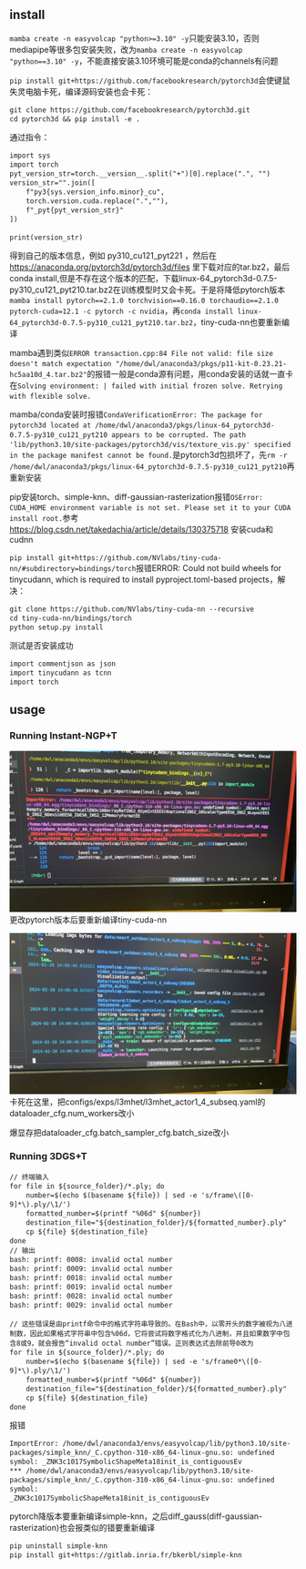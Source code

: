 ## install
`mamba create -n easyvolcap "python>=3.10" -y`只能安装3.10，否则mediapipe等很多包安装失败，改为`mamba create -n easyvolcap "python==3.10" -y`，不能直接安装3.10环境可能是conda的channels有问题

`pip install git+https://github.com/facebookresearch/pytorch3d`会使键鼠失灵电脑卡死，编译源码安装也会卡死：
```
git clone https://github.com/facebookresearch/pytorch3d.git
cd pytorch3d && pip install -e .
```
通过指令：
```
import sys
import torch
pyt_version_str=torch.__version__.split("+")[0].replace(".", "")
version_str="".join([
    f"py3{sys.version_info.minor}_cu",
    torch.version.cuda.replace(".",""),
    f"_pyt{pyt_version_str}"
])

print(version_str)
```
得到自己的版本信息，例如 py310_cu121_pyt221 ，然后在 https://anaconda.org/pytorch3d/pytorch3d/files 里下载对应的tar.bz2，最后 conda install,但是不存在这个版本的匹配，下载linux-64_pytorch3d-0.7.5-py310_cu121_pyt210.tar.bz2在训练模型时又会卡死。于是将降低pytorch版本`mamba install pytorch==2.1.0 torchvision==0.16.0 torchaudio==2.1.0 pytorch-cuda=12.1 -c pytorch -c nvidia`，再`conda install linux-64_pytorch3d-0.7.5-py310_cu121_pyt210.tar.bz2`，tiny-cuda-nn也要重新编译

mamba遇到类似`ERROR transaction.cpp:84 File not valid: file size doesn't match expectation "/home/dwl/anaconda3/pkgs/p11-kit-0.23.21-hc5aa10d_4.tar.bz2"`的报错一般是conda源有问题，用conda安装的话就一直卡在`Solving environment: | failed with initial frozen solve. Retrying with flexible solve.`

mamba/conda安装时报错`CondaVerificationError: The package for pytorch3d located at /home/dwl/anaconda3/pkgs/linux-64_pytorch3d-0.7.5-py310_cu121_pyt210 appears to be corrupted. The path 'lib/python3.10/site-packages/pytorch3d/vis/texture_vis.py' specified in the package manifest cannot be found.`是pytorch3d包损坏了，先`rm -r /home/dwl/anaconda3/pkgs/linux-64_pytorch3d-0.7.5-py310_cu121_pyt210`再重新安装

pip安装torch、simple-knn、diff-gaussian-rasterization报错`OSError: CUDA_HOME environment variable is not set. Please set it to your CUDA install root.`参考 https://blog.csdn.net/takedachia/article/details/130375718 安装cuda和cudnn

`pip install git+https://github.com/NVlabs/tiny-cuda-nn/#subdirectory=bindings/torch`报错ERROR: Could not build wheels for tinycudann, which is required to install pyproject.toml-based projects，解决：
```
git clone https://github.com/NVlabs/tiny-cuda-nn --recursive
cd tiny-cuda-nn/bindings/torch
python setup.py install
```
测试是否安装成功
```
import commentjson as json
import tinycudann as tcnn
import torch
```
## usage
### Running Instant-NGP+T
![](note_pic/1.JPG)更改pytorch版本后要重新编译tiny-cuda-nn

![](note_pic/2.JPG)卡死在这里，把configs/exps/l3mhet/l3mhet_actor1_4_subseq.yaml的dataloader_cfg.num_workers改小

爆显存把dataloader_cfg.batch_sampler_cfg.batch_size改小
### Running 3DGS+T
```
// 终端输入
for file in ${source_folder}/*.ply; do
    number=$(echo $(basename ${file}) | sed -e 's/frame\([0-9]*\).ply/\1/')
    formatted_number=$(printf "%06d" ${number})
    destination_file="${destination_folder}/${formatted_number}.ply"
    cp ${file} ${destination_file}
done
// 输出
bash: printf: 0008: invalid octal number
bash: printf: 0009: invalid octal number
bash: printf: 0018: invalid octal number
bash: printf: 0019: invalid octal number
bash: printf: 0028: invalid octal number
bash: printf: 0029: invalid octal number

// 这些错误是由printf命令中的格式字符串导致的。在Bash中，以零开头的数字被视为八进制数，因此如果格式字符串中包含%06d，它将尝试将数字格式化为八进制，并且如果数字中包含8或9，就会报告“invalid octal number”错误。正则表达式去除前导0改为
for file in ${source_folder}/*.ply; do
    number=$(echo $(basename ${file}) | sed -e 's/frame0*\([0-9]*\).ply/\1/')
    formatted_number=$(printf "%06d" ${number})
    destination_file="${destination_folder}/${formatted_number}.ply"
    cp ${file} ${destination_file}
done
```

报错
```
ImportError: /home/dwl/anaconda3/envs/easyvolcap/lib/python3.10/site-packages/simple_knn/_C.cpython-310-x86_64-linux-gnu.so: undefined symbol: _ZNK3c1017SymbolicShapeMeta18init_is_contiguousEv
*** /home/dwl/anaconda3/envs/easyvolcap/lib/python3.10/site-packages/simple_knn/_C.cpython-310-x86_64-linux-gnu.so: undefined symbol: 
_ZNK3c1017SymbolicShapeMeta18init_is_contiguousEv
```
pytorch降版本要重新编译simple-knn，之后diff_gauss(diff-gaussian-rasterization)也会报类似的错要重新编译
```
pip uninstall simple-knn
pip install git+https://gitlab.inria.fr/bkerbl/simple-knn
```